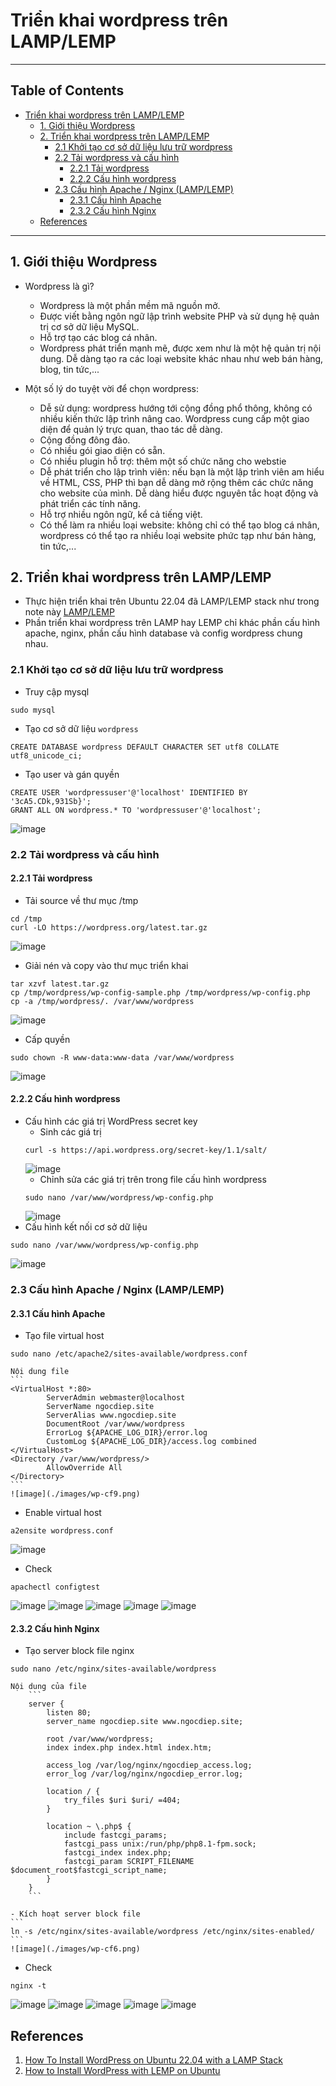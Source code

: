 # Triển khai wordpress trên LAMP/LEMP
***
## Table of Contents

- [Triển khai wordpress trên LAMP/LEMP](#triển-khai-wordpress-trên-lamp/lemp)
  - [1. Giới thiệu Wordpress](#1.-giới-thiệu-wordpress)
  - [2. Triển khai wordpress trên LAMP/LEMP](#2.-triển-khai-wordpress-trên-lamp/lemp)
    - [2.1 Khởi tạo cơ sở dữ liệu lưu trữ wordpress](#2.1-khởi-tạo-cơ-sở-dữ-liệu-lưu-trữ-wordpress)
    - [2.2 Tải wordpress và cấu hình](#2.2-tải-wordpress-và-cấu-hình)
      - [2.2.1 Tải wordpress](#2.2.1-tải-wordpress)
      - [2.2.2 Cấu hình wordpress](#2.2.2-cấu-hình-wordpress)
    - [2.3 Cấu hình Apache / Nginx (LAMP/LEMP)](#2.3-cấu-hình-apache-/-nginx-(lamp/lemp))
      - [2.3.1 Cấu hình Apache](#2.3.1-cấu-hình-apache)
      - [2.3.2 Cấu hình Nginx](#2.3.2-cấu-hình-nginx)
  - [References](#references)
***
## 1. Giới thiệu Wordpress
- Wordpress là gì?
	- Wordpress là một phần mềm mã nguồn mở.
	- Được viết bằng ngôn ngữ lập trình website PHP và sử dụng hệ quản trị cơ sở dữ liệu MySQL.
	- Hỗ trợ tạo các blog cá nhân.
	- Wordpress phát triển mạnh mẽ, được xem như là một hệ quản trị nội dung. Dễ dàng tạo ra các loại website khác nhau như web bán hàng, blog, tin tức,...

- Một số lý do tuyệt vời để chọn wordpress:
	- Dễ sử dụng: wordpress hướng tới cộng đồng phổ thông, không có nhiều kiến thức lập trình nâng cao. Wordpress cung cấp một giao diện để quản lý trực quan, thao tác dễ dàng.
	- Cộng đồng đông đảo.
	- Có nhiều gói giao diện có sẵn.
	- Có nhiều plugin hỗ trợ: thêm một số chức năng cho webstie
	- Dễ phát triển cho lập trình viên: nếu bạn là một lập trình viên am hiểu về HTML, CSS, PHP thì bạn dễ dàng mở rộng thêm các chức năng cho website của mình. Dễ dàng hiểu được nguyên tắc hoạt động và phát triển các tính năng.
	- Hỗ trợ nhiều ngôn ngữ, kể cả tiếng việt.
	- Có thể làm ra nhiều loại website: không chỉ có thể tạo blog cá nhân, wordpress có thể tạo ra nhiều loại website phức tạp như bán hàng, tin tức,...
## 2. Triển khai wordpress trên LAMP/LEMP 
- Thực hiện triển khai trên Ubuntu 22.04 đã LAMP/LEMP stack như trong note này [LAMP/LEMP](https://github.com/anthanh264/thuctapnhanhoa/blob/main/06.05.25/0.%20LAMP_LEMP.md)
- Phần triển khai wordpress trên LAMP hay LEMP chỉ khác phần cấu hình apache, nginx, phần cấu hình database và config wordpress chung nhau.
### 2.1 Khởi tạo cơ sở dữ liệu lưu trữ wordpress
- Truy cập mysql
```
sudo mysql
```
- Tạo cơ sở dữ liệu `wordpress`
```
CREATE DATABASE wordpress DEFAULT CHARACTER SET utf8 COLLATE utf8_unicode_ci;
```
- Tạo user và gán quyền 
```
CREATE USER 'wordpressuser'@'localhost' IDENTIFIED BY '3cA5.CDk,931Sb}';
GRANT ALL ON wordpress.* TO 'wordpressuser'@'localhost';
```
![image](./images/wp-dtb.png)
### 2.2 Tải wordpress và cấu hình
#### 2.2.1 Tải wordpress
- Tải source về thư mục /tmp 
```
cd /tmp
curl -LO https://wordpress.org/latest.tar.gz
```
![image](./images/wp-dl.png)
- Giải nén và copy vào thư mục triển khai 
```
tar xzvf latest.tar.gz
cp /tmp/wordpress/wp-config-sample.php /tmp/wordpress/wp-config.php
cp -a /tmp/wordpress/. /var/www/wordpress
```
![image](./images/wp-cf1.png)
- Cấp quyền 
```
sudo chown -R www-data:www-data /var/www/wordpress
```
![image](./images/wp-cf2.png)
#### 2.2.2 Cấu hình wordpress
- Cấu hình các giá trị WordPress secret key
	- Sinh các giá trị 
	```
	curl -s https://api.wordpress.org/secret-key/1.1/salt/
	```
	![image](./images/wp-cf3.png)
	- Chỉnh sửa các giá trị trên trong file cấu hình wordpress 
	```
	sudo nano /var/www/wordpress/wp-config.php
	```
	![image](./images/wp-cf4.png)
- Cấu hình kết nối cơ sở dữ liệu 
```
sudo nano /var/www/wordpress/wp-config.php
```
![image](./images/wp-cf5.png)

### 2.3 Cấu hình Apache / Nginx (LAMP/LEMP)
#### 2.3.1 Cấu hình Apache
- Tạo file virtual host
```
sudo nano /etc/apache2/sites-available/wordpress.conf
```
	Nội dung file 
	```
	<VirtualHost *:80>
			ServerAdmin webmaster@localhost
			ServerName ngocdiep.site
			ServerAlias www.ngocdiep.site
			DocumentRoot /var/www/wordpress
			ErrorLog ${APACHE_LOG_DIR}/error.log
			CustomLog ${APACHE_LOG_DIR}/access.log combined
	</VirtualHost>
	<Directory /var/www/wordpress/>
			AllowOverride All
	</Directory>
	```
	![image](./images/wp-cf9.png)
- Enable virtual host
```
a2ensite wordpress.conf
```
![image](./images/wp-cf8.png)
- Check
```
apachectl configtest
```
![image](./images/wp-cf9.png)
![image](./images/wp-test5.png)
![image](./images/wp-test6.png)
![image](./images/wp-test7.png)
![image](./images/wp-test8.png)
#### 2.3.2 Cấu hình Nginx
-  Tạo server block file nginx
```
sudo nano /etc/nginx/sites-available/wordpress
```

	Nội dung của file 
		```
		server {
			listen 80;
			server_name ngocdiep.site www.ngocdiep.site;

			root /var/www/wordpress;
			index index.php index.html index.htm;

			access_log /var/log/nginx/ngocdiep_access.log;
			error_log /var/log/nginx/ngocdiep_error.log;

			location / {
				try_files $uri $uri/ =404;
			}

			location ~ \.php$ {
				include fastcgi_params;
				fastcgi_pass unix:/run/php/php8.1-fpm.sock;
				fastcgi_index index.php;
				fastcgi_param SCRIPT_FILENAME $document_root$fastcgi_script_name;
			}
		}
		```

	- Kích hoạt server block file 
	```
	ln -s /etc/nginx/sites-available/wordpress /etc/nginx/sites-enabled/
	```
	![image](./images/wp-cf6.png)
- Check 
```
nginx -t
```
![image](./images/wp-cf7.png)
![image](./images/wp-test1.png)	
![image](./images/wp-test2.png)	
![image](./images/wp-test3.png)	
![image](./images/wp-test4.png)	

## References 
1. [How To Install WordPress on Ubuntu 22.04 with a LAMP Stack](https://www.digitalocean.com/community/tutorials/how-to-install-wordpress-on-ubuntu-22-04-with-a-lamp-stack)
2. [How to Install WordPress with LEMP on Ubuntu](https://www.digitalocean.com/community/tutorials/how-to-install-wordpress-with-lemp-on-ubuntu#step-2-installing-additional-php-extensions)